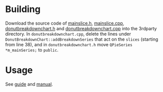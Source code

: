 # Building

Download the source code of [mainslice.h](https://doc.qt.io/archives/qt-5.11/qtcharts-donutbreakdown-mainslice-h.html), [mainslice.cpp](https://doc.qt.io/archives/qt-5.11/qtcharts-donutbreakdown-mainslice-cpp.html), [donutbreakdownchart.h](https://doc.qt.io/archives/qt-5.11/qtcharts-donutbreakdown-donutbreakdownchart-h.html) and [donutbreakdownchart.cpp](https://doc.qt.io/archives/qt-5.11/qtcharts-donutbreakdown-donutbreakdownchart-cpp.html) into the 3rdparty directory. In `donutbreakdownchart.cpp`, delete the lines under `DonutBreakdownChart::addBreakdownSeries` that act on the `slices` (starting from line 38), and in `donutbreakdownchart.h` move `QPieSeries *m_mainSeries;` to `public`.

# Usage

See [guide](../guides/hub.md) and [manual](../man/rscraper-hub).
